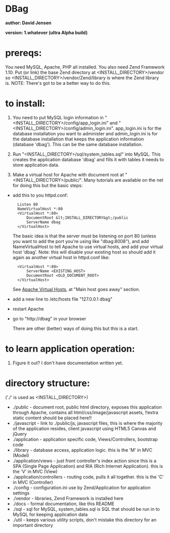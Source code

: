 DBag
===

**author: David Jensen**

**version: 1.whatever (ultra Alpha build)**

prereqs:
===

You need MySQL, Apache, PHP all installed.
You also need Zend Framework 1.10.  Put (or link) the base Zend directory at &lt;INSTALL_DIRECTORY&gt;/vendor so &lt;INSTALL_DIRECTORY&gt;/vendor/Zend/library is where the Zend library is. NOTE: There's got to be a better way to do this.

to install:
===

1. You need to put MySQL login information in "&lt;INSTALL_DIRECTORY&gt;/config/app_login.ini" and "&lt;INSTALL_DIRECTORY&gt;/config/admin_login.ini".  app_login.ini is for the database installation you want to administer and admin_login.ini is for the database installation that keeps the application information (database 'dbag').  This can be the same database installation.

2. Run "&lt;INSTALL_DIRECTORY&gt;/sql/system_tables.sql" into MySQL.  This creates the application database 'dbag' and fills it with tables it needs to store application data.

3. Make a virtual host for Apache with document root at "&lt;INSTALL_DIRECTORY&gt;/public/".  Many tutorials are available on the net for doing this but the basic steps:

- add this to you httpd.conf:

        Listen 80
        NameVirtualHost *:80
        <VirtualHost *:80>
            DocumentRoot &lt;INSTALL_DIRECTORY&gt;/public
            ServerName dbag
        </VirtualHost>

    The basic idea is that the server must be listening on port 80 (unless you want to add the port you're using like "dbag:8008"), and add NameVirtualHost to tell Apache to use virtual hosts, and add your virtual host 'dbag'.  Note: this will disable your existing host so should add it again as another virtual host in httpd.conf like:

        <VirtualHost *:80>
            ServerName <EXISTING_HOST>
            DocumentRoot <OLD_DOCUMENT_ROOT>
        </VirtualHost>

    See [Apache Virtual Hosts](http://httpd.apache.org/docs/2.2/vhosts/name-based.html#using), at "Main host goes away" section.

- add a new line to /etc/hosts file "127.0.0.1   dbag"
- restart Apache
- go to "http://dbag" in your browser

    There are other (better) ways of doing this but this is a start.

to learn application operation:
==

1. Figure it out?  I don't have documentation written yet.


directory structure:
==

('./' is used as &lt;INSTALL_DIRECTORY&gt;)

* ./public - document root, public html directory, exposes this application through Apache, contains all html/css/image/javascript assets, !!extra static content should be placed here!!
* ./javascript - link to ./public/js, javascript files, this is where the majority of the application resides, client javascript using HTML5 Canvas and jQuery
* ./application - application specific code, Views/Controllers, bootstrap code
* ./library - database access, application logic.  this is the 'M' in MVC (Model)
* ./application/views - just front controller's index action since this is a SPA (Single Page Application) and RIA (Rich Internet Application). this is the 'V' in MVC (View)
* ./application/controllers - routing code, pulls it all together. this is the 'C' in MVC (Controller)
* ./config - configuration.ini use by Zend/Application for application settings
* ./vendor - libraries, Zend Framework is installed here
* ./docs - formal documentation, like this README
* ./sql - sql for MySQL, system_tables.sql is SQL that should be run in to MySQL for keeping application data
* ./util - keeps various utility scripts, don't mistake this directory for an important directory
